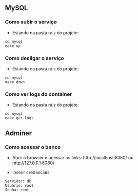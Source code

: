 ## MySQL
### **Como subir o serviço**
- Estando na pasta raiz do projeto:
```
cd mysql
make up
```

### Como desligar o serviço
- Estando na pasta raiz do projeto:
```
cd mysql
make down
```

### Como ver logs do container
- Estando na pasta raiz do projeto:
```
cd mysql
make get-logs
```

## Adminer
### **Como acessar o banco**
- Abrir o browser e acessar os links:
http://localhost:8080/ ou http://127.0.0.1:8080/

- Inserir credenciais
 ``` 
Servidor: db
Usuário: root
Senha: root
```

